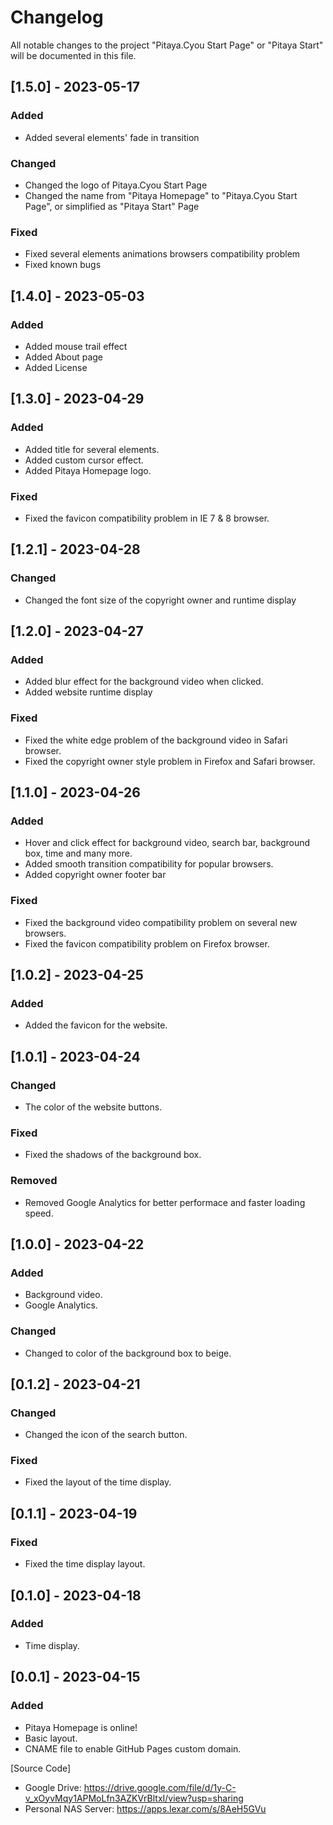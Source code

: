 # Changelog

All notable changes to the project "Pitaya.Cyou Start Page" or "Pitaya Start" will be documented in this file.

## [1.5.0] - 2023-05-17

### Added

- Added several elements' fade in transition

### Changed

- Changed the logo of Pitaya.Cyou Start Page
- Changed the name from "Pitaya Homepage" to "Pitaya.Cyou Start Page", or simplified as "Pitaya Start" Page

### Fixed

- Fixed several elements animations browsers compatibility problem
- Fixed known bugs

## [1.4.0] - 2023-05-03

### Added

- Added mouse trail effect
- Added About page
- Added License

## [1.3.0] - 2023-04-29

### Added

- Added title for several elements.
- Added custom cursor effect.
- Added Pitaya Homepage logo.

### Fixed

- Fixed the favicon compatibility problem in IE 7 & 8 browser.

## [1.2.1] - 2023-04-28

### Changed

- Changed the font size of the copyright owner and runtime display

## [1.2.0] - 2023-04-27

### Added

- Added blur effect for the background video when clicked.
- Added website runtime display

### Fixed

- Fixed the white edge problem of the background video in Safari browser.
- Fixed the copyright owner style problem in Firefox and Safari browser.

## [1.1.0] - 2023-04-26

### Added

- Hover and click effect for background video, search bar, background box, time and many more.
- Added smooth transition compatibility for popular browsers.
- Added copyright owner footer bar

### Fixed

- Fixed the background video compatibility problem on several new browsers.
- Fixed the favicon compatibility problem on Firefox browser.

## [1.0.2] - 2023-04-25

### Added

- Added the favicon for the website.

## [1.0.1] - 2023-04-24

### Changed

- The color of the website buttons.

### Fixed

- Fixed the shadows of the background box.

### Removed

- Removed Google Analytics for better performace and faster loading speed.

## [1.0.0] - 2023-04-22

### Added

- Background video.
- Google Analytics.

### Changed

- Changed to color of the background box to beige.

## [0.1.2] - 2023-04-21

### Changed

- Changed the icon of the search button.

### Fixed

- Fixed the layout of the time display.

## [0.1.1] - 2023-04-19

### Fixed

- Fixed the time display layout.

## [0.1.0] - 2023-04-18

### Added

- Time display.

## [0.0.1] - 2023-04-15

### Added

- Pitaya Homepage is online!
- Basic layout.
- CNAME file to enable GitHub Pages custom domain.

[Source Code]

- Google Drive: https://drive.google.com/file/d/1y-C-v_xOyvMqy1APMoLfn3AZKVrBltxI/view?usp=sharing
- Personal NAS Server: https://apps.lexar.com/s/8AeH5GVu
